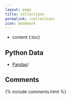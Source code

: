 ```yaml
---
layout: page
title: Collections
permalink: /collection/
icon: bookmark
---
```


* content
{:toc}

## Python Data

* [Pandas](http://http://pandas.pydata.org)/

## Comments

{% include comments.html %}
